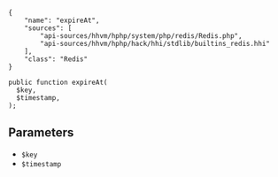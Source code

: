 ``` yamlmeta
{
    "name": "expireAt",
    "sources": [
        "api-sources/hhvm/hphp/system/php/redis/Redis.php",
        "api-sources/hhvm/hphp/hack/hhi/stdlib/builtins_redis.hhi"
    ],
    "class": "Redis"
}
```




``` Hack
public function expireAt(
  $key,
  $timestamp,
);
```




## Parameters




+ ` $key `
+ ` $timestamp `
<!-- HHAPIDOC -->
